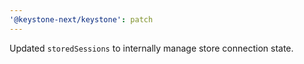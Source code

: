 ```yaml
---
'@keystone-next/keystone': patch
---
```


Updated `storedSessions` to internally manage store connection state.

